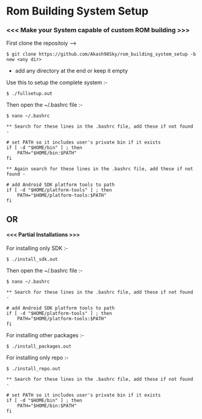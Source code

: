 # Rom Building System Setup
### <<< Make your System capable of custom ROM building >>>


First clone the repositoiy -->
  
	$ git clone https://github.com/Akash98Sky/rom_building_system_setup -b new <any dir>
* add any directory at the end or keep it empty

Use this to setup the complete system :-
	
	$ ./fullsetup.out

Then open the ~/.bashrc file :-

	$ nano ~/.bashrc
	
	** Search for these lines in the .bashrc file, add these if not found -
	
	# set PATH so it includes user's private bin if it exists
	if [ -d "$HOME/bin" ] ; then
		PATH="$HOME/bin:$PATH"
	fi
	
	** Again search for these lines in the .bashrc file, add these if not found -
	
	# add Android SDK platform tools to path
	if [ -d "$HOME/platform-tools" ] ; then
		PATH="$HOME/platform-tools:$PATH"
	fi

	
##	OR

#### <<< Partial Installations >>>
For installing only SDK :-
  
	$ ./install_sdk.out
  
Then open the ~/.bashrc file :-

	$ nano ~/.bashrc
	
	** Search for these lines in the .bashrc file, add these if not found -
	
	# add Android SDK platform tools to path
	if [ -d "$HOME/platform-tools" ] ; then
		PATH="$HOME/platform-tools:$PATH"
	fi
	
For installing other packages :-
  
	$ ./install_packages.out

For installing only repo :-
  
	$ ./install_repo.out
	
	** Search for these lines in the .bashrc file, add these if not found -
	
	# set PATH so it includes user's private bin if it exists
	if [ -d "$HOME/bin" ] ; then
		PATH="$HOME/bin:$PATH"
	fi
  
